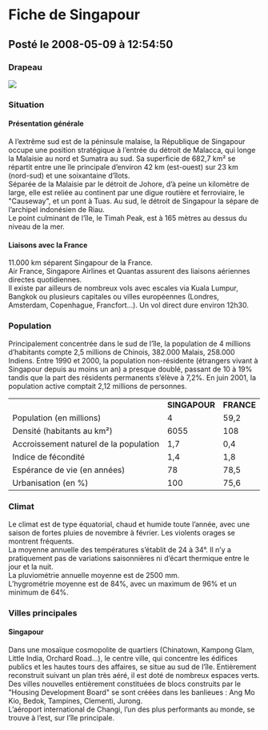 # Fiche de Singapour
## Posté le 2008-05-09 à 12:54:50

<h3>Drapeau</h3>
<img src="http://dud.didoum.free.fr/picsengine/pictures/large/1210328633arj0.jpg">
<h3>Situation</h3>

<h4>Présentation générale</h4>

<p>A l&#8217;extrême sud est de la péninsule malaise, la République de Singapour occupe une position stratégique à l&#8217;entrée du détroit de Malacca, qui longe la Malaisie au nord et Sumatra au sud. Sa superficie de 682,7 km² se répartit entre une île principale d&#8217;environ 42 km (est-ouest) sur 23 km (nord-sud) et une soixantaine d&#8217;îlots. <br />Séparée de la Malaisie par le détroit de Johore, d&#8217;à peine un kilomètre de large, elle est reliée au continent par une digue routière et ferroviaire, le "Causeway", et un pont à Tuas. Au sud, le détroit de Singapour la sépare de l&#8217;archipel indonésien de Riau. <br />Le point culminant de l&#8217;île, le Timah Peak, est à 165 mètres au dessus du niveau de la mer. </p>

<h4>Liaisons avec la France</h4>

<p>11.000 km séparent Singapour de la France. <br />Air France, Singapore Airlines et Quantas assurent des liaisons aériennes directes quotidiennes. <br />Il existe par ailleurs de nombreux vols avec escales via Kuala Lumpur, Bangkok ou plusieurs capitales ou villes européennes (Londres, Amsterdam, Copenhague, Francfort...). Un vol direct dure environ 12h30. </p>

<h3>Population</h3>

<p>Principalement concentrée dans le sud de l&#8217;île, la population de 4 millions d&#8217;habitants compte 2,5 millions de Chinois, 382.000 Malais, 258.000 Indiens. Entre 1990 et 2000, la population non-résidente (étrangers vivant à Singapour depuis au moins un an) a presque doublé, passant de 10 à 19% tandis que la part des résidents permanents s&#8217;élève à 7,2%. En juin 2001, la population active comptait 2,12 millions de personnes. </p><table class="spip" summary="Tableau de donn&eacute;es"> <tr class="row_odd"><td>  </td><td><strong class="spip">SINGAPOUR</strong> </td><td><strong class="spip">FRANCE</strong> </td></tr><tr class="row_even"><td>Population (en millions) </td><td>4 </td><td>59,2 </td></tr><tr class="row_odd"><td>Densité (habitants au km²) </td><td>6055 </td><td>108 </td></tr><tr class="row_even"><td>Accroissement naturel de la population </td><td>1,7 </td><td>0,4 </td></tr><tr class="row_odd"><td>Indice de fécondité </td><td>1,4 </td><td>1,8 </td></tr><tr class="row_even"><td>Espérance de vie (en années) </td><td>78 </td><td>78,5 </td></tr><tr class="row_odd"><td>Urbanisation (en %) </td><td>100 </td><td>75,6 </td></tr></table>

<h3>Climat</h3>

<p>Le climat est de type équatorial, chaud et humide toute l&#8217;année, avec une saison de fortes pluies de novembre à février. Les violents orages se montrent fréquents. <br />La moyenne annuelle des températures s&#8217;établit de 24 à 34&#176;. Il n&#8217;y a pratiquement pas de variations saisonnières ni d&#8217;écart thermique entre le jour et la nuit. <br />La pluviométrie annuelle moyenne est de 2500 mm. <br />L&#8217;hygrométrie moyenne est de 84%, avec un maximum de 96% et un minimum de 64%. </p>

<h3>Villes principales</h3>

<h4>Singapour</h4>
<p>Dans une mosaïque cosmopolite de quartiers (Chinatown, Kampong Glam, Little India, Orchard Road...), le centre ville, qui concentre les édifices publics et les hautes tours des affaires, se situe au sud de l&#8217;île. Entièrement reconstruit suivant un plan très aéré, il est doté de nombreux espaces verts. <br />Des villes nouvelles entièrement constituées de blocs construits par le "Housing Development Board" se sont créées dans les banlieues&nbsp;: Ang Mo Kio, Bedok, Tampines, Clementi, Jurong. <br />L&#8217;aéroport international de Changi, l&#8217;un des plus performants au monde, se trouve à l&#8217;est, sur l&#8217;île principale.</p>
